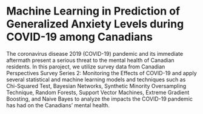 # Machine Learning in Prediction of Generalized Anxiety Levels during COVID-19 among Canadians
The coronavirus disease 2019 (COVID-19) pandemic and its  immediate aftermath present a serious threat to the mental health of Canadian residents. In this paroject, we utilize survey data from Canadian Perspectives Survey Series 2: Monitoring the Effects of COVID-19 and apply several statistical and machine learning models and techniques such as Chi-Squared Test, Bayesian Networks, Synthetic Minority Oversampling Technique, Random Forests, Support Vector Machines, Extreme Gradient Boosting, and Naive Bayes to analyze the impacts the COVID-19 pandemic has had on the Canadians’ mental health.
